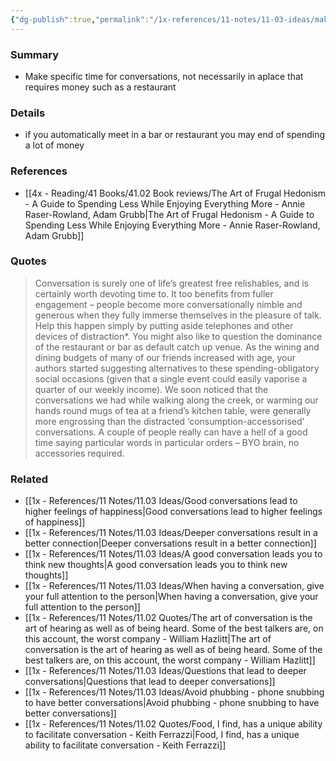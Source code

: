 ```yaml
---
{"dg-publish":true,"permalink":"/1x-references/11-notes/11-03-ideas/make-specific-time-for-conversations/","title":"Make specific time for conversations","created":"2025-08-24T10:50:33.913+03:00","updated":"2025-08-24T11:19:48.376+03:00"}
---
```



### Summary
- Make specific time for conversations, not necessarily in aplace that requires money such as a restaurant

### Details
- if you automatically meet in a bar or restaurant you may end of spending a lot of money

### References
- [[4x - Reading/41 Books/41.02 Book reviews/The Art of Frugal Hedonism - A Guide to Spending Less While Enjoying Everything More - Annie Raser-Rowland, Adam Grubb\|The Art of Frugal Hedonism - A Guide to Spending Less While Enjoying Everything More - Annie Raser-Rowland, Adam Grubb]]

### Quotes
> Conversation is surely one of life’s greatest free relishables, and is certainly worth devoting time to. It too benefits from fuller engagement – people become more conversationally nimble and generous when they fully immerse themselves in the pleasure of talk. Help this happen simply by putting aside telephones and other devices of distraction*. You might also like to question the dominance of the restaurant or bar as default catch up venue. As the wining and dining budgets of many of our friends increased with age, your authors started suggesting alternatives to these spending-obligatory social occasions (given that a single event could easily vaporise a quarter of our weekly income). We soon noticed that the conversations we had while walking along the creek, or warming our hands round mugs of tea at a friend’s kitchen table, were generally more engrossing than the distracted ‘consumption-accessorised’ conversations. A couple of people really can have a hell of a good time saying particular words in particular orders – BYO brain, no accessories required.

### Related
- [[1x - References/11 Notes/11.03 Ideas/Good conversations lead to higher feelings of happiness\|Good conversations lead to higher feelings of happiness]]
- [[1x - References/11 Notes/11.03 Ideas/Deeper conversations result in a better connection\|Deeper conversations result in a better connection]]
- [[1x - References/11 Notes/11.03 Ideas/A good conversation leads you to think new thoughts\|A good conversation leads you to think new thoughts]]
- [[1x - References/11 Notes/11.03 Ideas/When having a conversation, give your full attention to the person\|When having a conversation, give your full attention to the person]]
- [[1x - References/11 Notes/11.02 Quotes/The art of conversation is the art of hearing as well as of being heard. Some of the best talkers are, on this account, the worst company - William Hazlitt\|The art of conversation is the art of hearing as well as of being heard. Some of the best talkers are, on this account, the worst company - William Hazlitt]]
- [[1x - References/11 Notes/11.03 Ideas/Questions that lead to deeper conversations\|Questions that lead to deeper conversations]]
- [[1x - References/11 Notes/11.03 Ideas/Avoid phubbing - phone snubbing to have better conversations\|Avoid phubbing - phone snubbing to have better conversations]]
- [[1x - References/11 Notes/11.02 Quotes/Food, I find, has a unique ability to facilitate conversation - Keith Ferrazzi\|Food, I find, has a unique ability to facilitate conversation - Keith Ferrazzi]]